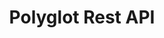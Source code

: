 ---
title: Polyglot Rest API
solution: turing
github-url: https://github.com/openturing/turing-polyglot-rest
description: Polyglot Rest API for Turing AI.
---